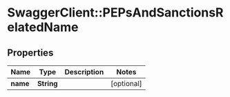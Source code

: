 # SwaggerClient::PEPsAndSanctionsRelatedName

## Properties
Name | Type | Description | Notes
------------ | ------------- | ------------- | -------------
**name** | **String** |  | [optional] 


